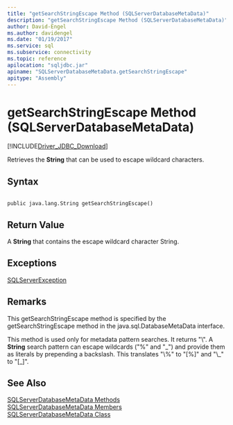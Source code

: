 ```yaml
---
title: "getSearchStringEscape Method (SQLServerDatabaseMetaData)"
description: "getSearchStringEscape Method (SQLServerDatabaseMetaData)"
author: David-Engel
ms.author: davidengel
ms.date: "01/19/2017"
ms.service: sql
ms.subservice: connectivity
ms.topic: reference
apilocation: "sqljdbc.jar"
apiname: "SQLServerDatabaseMetaData.getSearchStringEscape"
apitype: "Assembly"
---
```

# getSearchStringEscape Method (SQLServerDatabaseMetaData)
[!INCLUDE[Driver_JDBC_Download](../../../includes/driver_jdbc_download.md)]

  Retrieves the **String** that can be used to escape wildcard characters.  
  
## Syntax  
  
```  
  
public java.lang.String getSearchStringEscape()  
```  
  
## Return Value  
 A **String** that contains the escape wildcard character String.  
  
## Exceptions  
 [SQLServerException](../../../connect/jdbc/reference/sqlserverexception-class.md)  
  
## Remarks  
 This getSearchStringEscape method is specified by the getSearchStringEscape method in the java.sql.DatabaseMetaData interface.  
  
 This method is used only for metadata pattern searches. It returns "\\". A **String** search pattern can escape wildcards ("%" and "_") and provide them as literals by prepending a backslash. This translates "\\%" to "[%]" and "\\\_" to "[\_]".  
  
## See Also  
 [SQLServerDatabaseMetaData Methods](../../../connect/jdbc/reference/sqlserverdatabasemetadata-methods.md)   
 [SQLServerDatabaseMetaData Members](../../../connect/jdbc/reference/sqlserverdatabasemetadata-members.md)   
 [SQLServerDatabaseMetaData Class](../../../connect/jdbc/reference/sqlserverdatabasemetadata-class.md)  
  
  
